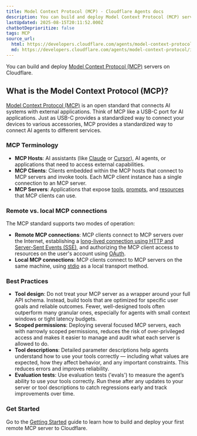 ```yaml
---
title: Model Context Protocol (MCP) · Cloudflare Agents docs
description: You can build and deploy Model Context Protocol (MCP) servers on Cloudflare.
lastUpdated: 2025-08-15T20:11:52.000Z
chatbotDeprioritize: false
tags: MCP
source_url:
  html: https://developers.cloudflare.com/agents/model-context-protocol/
  md: https://developers.cloudflare.com/agents/model-context-protocol/index.md
---
```


You can build and deploy [Model Context Protocol (MCP)](https://modelcontextprotocol.io/) servers on Cloudflare.

## What is the Model Context Protocol (MCP)?

[Model Context Protocol (MCP)](https://modelcontextprotocol.io) is an open standard that connects AI systems with external applications. Think of MCP like a USB-C port for AI applications. Just as USB-C provides a standardized way to connect your devices to various accessories, MCP provides a standardized way to connect AI agents to different services.

### MCP Terminology

* **MCP Hosts**: AI assistants (like [Claude](http://claude.ai) or [Cursor](http://cursor.com)), AI agents, or applications that need to access external capabilities.
* **MCP Clients**: Clients embedded within the MCP hosts that connect to MCP servers and invoke tools. Each MCP client instance has a single connection to an MCP server.
* **MCP Servers**: Applications that expose [tools](https://developers.cloudflare.com/agents/model-context-protocol/tools/), [prompts](https://modelcontextprotocol.io/docs/concepts/prompts), and [resources](https://modelcontextprotocol.io/docs/concepts/resources) that MCP clients can use.

### Remote vs. local MCP connections

The MCP standard supports two modes of operation:

* **Remote MCP connections**: MCP clients connect to MCP servers over the Internet, establishing a [long-lived connection using HTTP and Server-Sent Events (SSE)](https://developers.cloudflare.com/agents/model-context-protocol/transport/), and authorizing the MCP client access to resources on the user's account using [OAuth](https://developers.cloudflare.com/agents/model-context-protocol/authorization/).
* **Local MCP connections**: MCP clients connect to MCP servers on the same machine, using [stdio](https://spec.modelcontextprotocol.io/specification/draft/basic/transports/#stdio) as a local transport method.

### Best Practices

* **Tool design**: Do not treat your MCP server as a wrapper around your full API schema. Instead, build tools that are optimized for specific user goals and reliable outcomes. Fewer, well-designed tools often outperform many granular ones, especially for agents with small context windows or tight latency budgets.
* **Scoped permissions**: Deploying several focused MCP servers, each with narrowly scoped permissions, reduces the risk of over-privileged access and makes it easier to manage and audit what each server is allowed to do.
* **Tool descriptions**: Detailed parameter descriptions help agents understand how to use your tools correctly — including what values are expected, how they affect behavior, and any important constraints. This reduces errors and improves reliability.
* **Evaluation tests**: Use evaluation tests ('evals') to measure the agent’s ability to use your tools correctly. Run these after any updates to your server or tool descriptions to catch regressions early and track improvements over time.

### Get Started

Go to the [Getting Started](https://developers.cloudflare.com/agents/guides/remote-mcp-server/) guide to learn how to build and deploy your first remote MCP server to Cloudflare.
